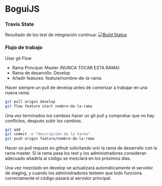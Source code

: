 
# BoguiJS

### Travis State
Resultado de los test de integración continua: [![Build Status](https://magnum.travis-ci.com/GuillermoRivero/bogui.svg?token=hNHkxqxasKvM8hpD4xxp)](https://magnum.travis-ci.com/GuillermoRivero/bogui)
### Flujo de trabajo

Usar git Flow
- Rama Principal: Master (NUNCA TOCAR ESTA RAMA)
- Rama de desarrollo: Develop
- Añadir features: feature/nombre-de-la-rama

Hacer siempre un pull de develop antes de comenzar a trabajar en una nueva rama:
```sh
git pull origin develop
git flow feature start nombre-de-la-rama
```
Una vez terminados los cambios hacer un git pull y comprobar que no hay conflictos, después subir los cambios.

```sh
git add .
git commit -m "descripción de la tarea"
git push origin feature/nombre-de-la-rama
```
Hacer un pull request en github solicitando unir la rama de desarrollo con la rama master. Si la rama pasa los test y los administradores consideran adecuado añadirla al código se mezclará en los próximos días.

Una vez mezclado en develop se actualizará automáticamente el servidor de staging, y cuando los administradores testeen que todo funciona correctamente el código pasará al servidor principal.
